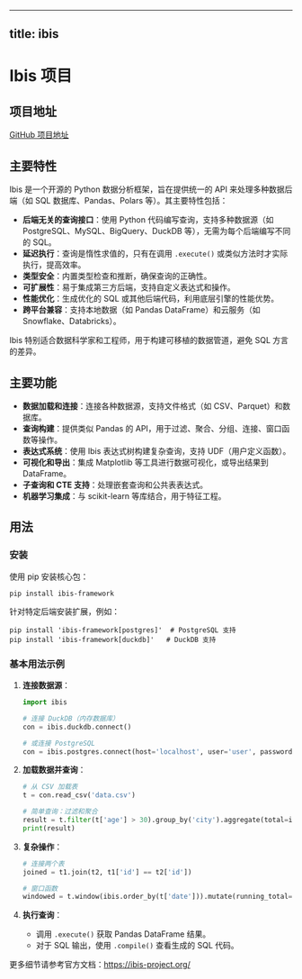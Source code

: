 
---
title: ibis
---

# Ibis 项目

## 项目地址
[GitHub 项目地址](https://github.com/ibis-project/ibis)

## 主要特性
Ibis 是一个开源的 Python 数据分析框架，旨在提供统一的 API 来处理多种数据后端（如 SQL 数据库、Pandas、Polars 等）。其主要特性包括：
- **后端无关的查询接口**：使用 Python 代码编写查询，支持多种数据源（如 PostgreSQL、MySQL、BigQuery、DuckDB 等），无需为每个后端编写不同的 SQL。
- **延迟执行**：查询是惰性求值的，只有在调用 `.execute()` 或类似方法时才实际执行，提高效率。
- **类型安全**：内置类型检查和推断，确保查询的正确性。
- **可扩展性**：易于集成第三方后端，支持自定义表达式和操作。
- **性能优化**：生成优化的 SQL 或其他后端代码，利用底层引擎的性能优势。
- **跨平台兼容**：支持本地数据（如 Pandas DataFrame）和云服务（如 Snowflake、Databricks）。

Ibis 特别适合数据科学家和工程师，用于构建可移植的数据管道，避免 SQL 方言的差异。

## 主要功能
- **数据加载和连接**：连接各种数据源，支持文件格式（如 CSV、Parquet）和数据库。
- **查询构建**：提供类似 Pandas 的 API，用于过滤、聚合、分组、连接、窗口函数等操作。
- **表达式系统**：使用 Ibis 表达式树构建复杂查询，支持 UDF（用户定义函数）。
- **可视化和导出**：集成 Matplotlib 等工具进行数据可视化，或导出结果到 DataFrame。
- **子查询和 CTE 支持**：处理嵌套查询和公共表表达式。
- **机器学习集成**：与 scikit-learn 等库结合，用于特征工程。

## 用法
### 安装
使用 pip 安装核心包：
```
pip install ibis-framework
```
针对特定后端安装扩展，例如：
```
pip install 'ibis-framework[postgres]'  # PostgreSQL 支持
pip install 'ibis-framework[duckdb]'   # DuckDB 支持
```

### 基本用法示例
1. **连接数据源**：
   ```python
   import ibis

   # 连接 DuckDB（内存数据库）
   con = ibis.duckdb.connect()

   # 或连接 PostgreSQL
   con = ibis.postgres.connect(host='localhost', user='user', password='pass', database='mydb')
   ```

2. **加载数据并查询**：
   ```python
   # 从 CSV 加载表
   t = con.read_csv('data.csv')

   # 简单查询：过滤和聚合
   result = t.filter(t['age'] > 30).group_by('city').aggregate(total=ibis.sum('salary')).execute()
   print(result)
   ```

3. **复杂操作**：
   ```python
   # 连接两个表
   joined = t1.join(t2, t1['id'] == t2['id'])

   # 窗口函数
   windowed = t.window(ibis.order_by(t['date'])).mutate(running_total=ibis.cumsum('value'))
   ```

4. **执行查询**：
   - 调用 `.execute()` 获取 Pandas DataFrame 结果。
   - 对于 SQL 输出，使用 `.compile()` 查看生成的 SQL 代码。

更多细节请参考官方文档：https://ibis-project.org/
